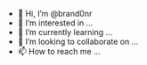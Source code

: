 - 👋 Hi, I’m @brand0nr
- 👀 I’m interested in ...
- 🌱 I’m currently learning ...
- 💞️ I’m looking to collaborate on ...
- 📫 How to reach me ...

<!---
brand0nr/brand0nr is a ✨ special ✨ repository because its `README.md` (this file) appears on your GitHub profile.
You can click the Preview link to take a look at your changes.
--->
